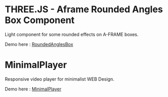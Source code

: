 # THREE.JS - Aframe Rounded Angles Box Component

Light component for some rounded effects on A-FRAME boxes.

Demo here : <a href="https://jp-pelletier.github.io/roundedanglesbox/">RoundedAnglesBox</a>

# MinimalPlayer

Responsive video player for minimalist WEB Design.

Demo here : <a href="https://jp-pelletier.github.io/minimalplayer/">MinimalPlayer</a>

